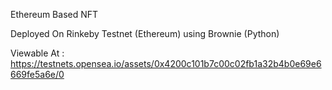 Ethereum Based NFT

Deployed On Rinkeby Testnet (Ethereum) using Brownie (Python)

Viewable At : https://testnets.opensea.io/assets/0x4200c101b7c00c02fb1a32b4b0e69e6669fe5a6e/0

